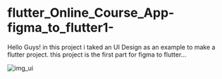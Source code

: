 # flutter_Online_Course_App-figma_to_flutter1-
 Hello Guys! in this project i taked an UI Design as an example to make a flutter project. this project is the first part for figma to flutter...
 
 
![img_ui](https://user-images.githubusercontent.com/88820048/167237194-15f17be2-b4a7-4153-92f2-7f8d3f13a154.png)
